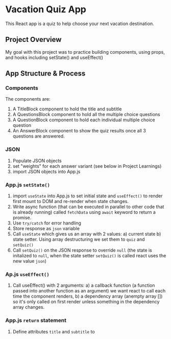 # Vacation Quiz App

This React app is a quiz to help choose your next vacation destination. 


## Project Overview

My goal with this project was to practice building components, using props, and hooks including setState() and useEffect()


## App Structure & Process

### Components
The components are: 
1. A TitleBlock component to hold the title and subtitle
2. A QuestionsBlock component to hold all the multiple choice questions
3. A QuestionBlock component to hold each individual multiple choice question 
3. An AnswerBlock component to show the quiz results once all 3 questions are answered.

### JSON
1. Populate JSON objects 
2. set "weights" for each answer variant (see below in Project Learnings)  
3. import JSON objects into App.js 

### App.js `setState()`
1. import `useState` into App.js to set initial state and `useEffect()` to render first mount to DOM and re-render when state changes. 
2. Write async function (that can be executed in parallel to other code that is already running) called `fetchData` using `await` keyword to return a promise.
3. Use `try/catch` for error handling
4. Store response as `json` variable
5. Call `useState` which gives us an array with 2 values: a) current state b) state setter. Using array destructuring we set them to `quiz` and `setQuiz()`
6. Call `setQuiz()` on the JSON response to override `null` (the state is initalized to `null`, when the state setter `setQuiz()` is called react uses the new value `json`)

### Ap.js `useEffect()`
1. Call useEffect() with 2 arguments: 
    a) a callback function (a function passed into another function as an argument) we want react to call each time the component renders, 
    b) a dependency array (anempty array []) so it's only called on first render unless something in the dependency array changes.

### App.js `return` statement
1. Define attributes `title` and `subtitle` to <Title/> component element as JSX
2. Use optional chaining so if `quiz` doesn't evaluate it returns undefined (see Project Learnings)
2. Map `quiz.content` (if `quiz` exists) array to render data to <QuestionBlocks/> and define `key` and `quizItem` attributes 
3. `key` keeps track of the order of items when mapped and between renders

### TitleBlock
1. Pass destrictured `props` of `{title, subtitle}` into Title component 
2. Return a <div> with an <h1> element of `{title}` and a <p> elents of `{subtitle}` 

### QuestionsBlock
Pass destructured props into QuestionsBlock component 
Return a div with in h1 tag of {title} and a p tag of {subtitle} 
Display question titles with h1 tag of {quizItem.text}
Add id to each question text to scroll to each question
import QuestionBlock
Map quizItem.question to display each question option
Add key to mapped questions 

### QuestionBlock
Pass destructured props into QuestionsBlock component {id, question}
Return button containing clickable image, text,and linked image credit
use tabIndex so user can't use tab inside of button 

### CreateContext
(reference https://www.w3schools.com/react/react_usecontext.asp)
allows us to pass down and use data in any component without using props. Providing component (provider) passes variable (answers-- an empty array) down the chain so it is accessible to all children

Then import QuizContext into App.js, define state {answers, setAnswers} and wrap return statement in <QuizContext.Provider> passing in props answers, setAnswers

1. setAnswers is declared in QuizContext and then wraps the return statement in App.js (essentially passed as props to <QuestionBlock />
2. What exactly is happening here? const { setAnswers } = useContext(QuizContext);
3. Then onClick setAnswers() is called and the new answer is added to existing answers object with an id
4. Then answers is passed to App.js by QuizContext for use in the useEffect hook 

### useEffect() hook in App.js
useEffect hook defines what a component needs to do after render. Second argument of array measn it only carries out that action if a prop or state has changed. Empty array means it only runs once, otherwise it runs if a prop or state has changed, in this case if the quiz or answers objects change 
1. do not run useEffect until quiz returns 
2. and run it again if the answers object changes 
3. set variables to see when all 3 multiple choice questions have been answered:  
//map content array for id's
    const questionIds = quiz.content.map((item) => item.id);
    //Object.keys converts answers object to an array
    //if length is greater than or equal to questionIds length set 
    const hasCompleted = Object.keys(answers).length >= questionIds.length;
4. Now that we have confrimed all answers are in the object we can calculate weighted answers to return final travel recommendation
5. //set State for scoredSuggestions
  const [travelSuggestion, setTravelSuggestion] = useState(null);
6. Add weights to JSON to dteremine answer in scalable way (instead of listing 60 combinations)
7. ......

### AnswerBlock

in app.js  if travelSuggestion is false (no travelSuggestion set) don't show AnswerBlock 


## Project Learnings

### importing JSON objects into App.js

This was my first experience with importing a JSON file into App.js. Here's how I did it: 

add script to pakcage.json "start:backend": "npx json-server --watch db.json --port 8000" then run command $npm i json-server
put JSON object as value on new object with teh key: "quiz"
run command $npm run start:backend
can now view JSON at http://localhost:8000/quiz

I understand it should also work in the public folder, however,this isn't ideal for production builds. 

### Optional chaining `(?.)`

I initially didn't inlcude the optional chaining operator and my code was throwing errors when I tried to `.map()` `quiz` before the promise returned.

I learned that I needed to specify conditional (`quiz &&`) so that it is only mapping when the quiz promise is returned from the async function. Before it returns the function will now evaluate to `undefined` instead of throwing an error. 

A benefit of optional chaining, is reduces the number of if statements we need. 

reference: https://developer.mozilla.org/en-US/docs/Web/JavaScript/Reference/Operators/Optional_chaining

### Learning CreateContext 

### Learning about weighted JSON objects 

## Conclusion ???


## What's Next
1. Make site responsive 
2. Disable question after selection
3. Additional styling


